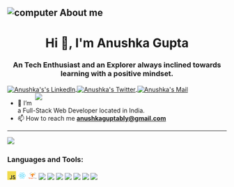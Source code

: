 
<h2><img src="https://thumbs.gfycat.com/AcrobaticMatureGazelle.webp" alt="computer" width="80"> About me </h2>
<h1 align="center">Hi 👋, I'm Anushka Gupta</h1>
<h3 align="center">An  Tech Enthusiast and an Explorer always inclined towards learning with a positive mindset.


</h3>

<a href="https://www.linkedin.com/in/anushka-gupta-035794197/">

  <img align="center" alt="Anushka's's LinkedIn" width="52px" src="https://user-images.githubusercontent.com/61081130/150985095-1a498507-2f4f-49a2-bb08-7abb8bb65fef.png" />
</a>



<a href="https://twitter.com/Anushka50399661">
  <img align="center" alt="Anushka's Twitter" width="52px" src="https://user-images.githubusercontent.com/61081130/150985479-8f7c6905-6d9a-40be-8d30-4b61bf00a5df.png" />
</a> 

<a href="anushkaguptably@gmail.com">
  <img align="center" alt="Anushka's Mail" width="52px" src="https://user-images.githubusercontent.com/61081130/150986111-5f260f73-80b2-4118-9e7f-6dac3dd77c7d.png" />
</a> 

<img src="https://miro.medium.com/max/1600/0*K2WLMTExLyida7OR.gif" width="440" align='right' >


<br/>

- 🌱 I’m a Full-Stack Web Developer located in India.
- 📫 How to reach me **anushkaguptably@gmail.com**

------
<IMG SRC="https://github-readme-stats.vercel.app/api/top-langs/?username=Anushka7310&theme=blue-green&&layout=compact">
 
  
  
  
  <h3 align="left">Languages and Tools:</h3>
<code><img height="20" src="https://raw.githubusercontent.com/github/explore/80688e429a7d4ef2fca1e82350fe8e3517d3494d/topics/javascript/javascript.png"></code>
<code><img height="20" src="https://raw.githubusercontent.com/github/explore/80688e429a7d4ef2fca1e82350fe8e3517d3494d/topics/react/react.png"></code>
<code><img height="20" src="https://raw.githubusercontent.com/github/explore/80688e429a7d4ef2fca1e82350fe8e3517d3494d/topics/tensorflow/tensorflow.png"></code> 
<code><img height="20" src="https://cdn3.iconfinder.com/data/icons/logos-and-brands-adobe/512/267_Python-512.png"></code> 
<code><img height="20" src="https://cdn.iconscout.com/icon/free/png-512/c-programming-569564.png"></code> 
<code><img height="20" src="https://cdn.iconscout.com/icon/free/png-512/php-27-226042.png"></code> 
<code><img height="20" src="https://e7.pngegg.com/pngimages/840/443/png-clipart-html-5-logo-web-development-html-css3-canvas-element-web-design-w3c-html5-logo-miscellaneous-text-thumbnail.png"></code>
<code><img height="20" src="https://mccarter.gallerycdn.vsassets.io/extensions/mccarter/start-git-bash/1.2.1/1499505567572/Microsoft.VisualStudio.Services.Icons.Default"></code>
<code><img height="20" src="https://www.r-project.org/logo/Rlogo.png"></code>
<code><img height="20" src="https://cdn.icon-icons.com/icons2/2107/PNG/512/file_type_vscode_icon_130084.png"></code>
  
 <br/> 
  


  
  
  
  

  
  
  
  
  
  
